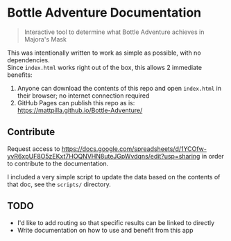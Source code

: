 # Bottle Adventure Documentation
> Interactive tool to determine what Bottle Adventure achieves in Majora's Mask

This was intentionally written to work as simple as possible, with no dependencies.\
Since `index.html` works right out of the box, this allows 2 immediate benefits:
1) Anyone can download the contents of this repo and open `index.html` in their browser; no internet connection required
2) GitHub Pages can publish this repo as is: https://mattpilla.github.io/Bottle-Adventure/

## Contribute
Request access to https://docs.google.com/spreadsheets/d/1YCOfw-yvR6xpUF8O5zEKxt7HOQNVHN8uteJGpWvdqns/edit?usp=sharing in order to contribute to the documentation.

I included a very simple script to update the data based on the contents of that doc, see the `scripts/` directory.

## TODO
- I'd like to add routing so that specific results can be linked to directly
- Write documentation on how to use and benefit from this app
